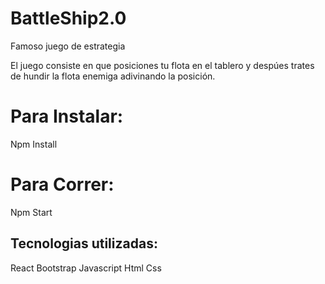 # BattleShip2.0
Famoso juego de estrategia

El juego consiste en que posiciones tu flota en el tablero y despúes trates de hundir la flota enemiga adivinando la posición.


# Para Instalar:
Npm Install

# Para Correr:
Npm Start

## Tecnologias utilizadas:
React
Bootstrap
Javascript
Html
Css


